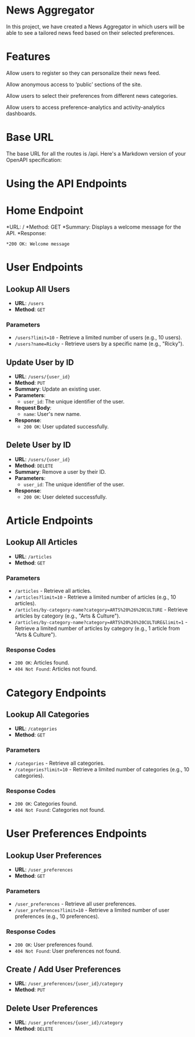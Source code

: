 # News Aggregator
In this project, we have created a News Aggregator in which users will be able to see a tailored news feed based on their selected preferences.




# Features

Allow users to register so they can personalize their news feed. ​

Allow anonymous access to ‘public’ sections of the site. ​

Allow users to select their preferences from different news categories. ​

Allow users to access preference-analytics and activity-analytics dashboards. ​


# Base URL
The base URL for all the routes is /api. Here's a Markdown version of your OpenAPI specification:


# Using the API Endpoints

# Home Endpoint
*URL: /
*Method: GET
*Summary: Displays a welcome message for the API.
*Response:

    *200 OK: Welcome message

# User Endpoints

## Lookup All Users
- **URL**: `/users`
- **Method**: `GET`
  
### Parameters
- `/users?limit=10` - Retrieve a limited number of users (e.g., 10 users).
- `/users?name=Ricky` - Retrieve users by a specific name (e.g., "Ricky").

## Update User by ID

- **URL**: `/users/{user_id}`
- **Method**: `PUT`
- **Summary**: Update an existing user.
- **Parameters**:
  - `user_id`: The unique identifier of the user.
- **Request Body**:
  - `name`: User's new name.
- **Response**:
  - `200 OK`: User updated successfully.

## Delete User by ID

- **URL**: `/users/{user_id}`
- **Method**: `DELETE`
- **Summary**: Remove a user by their ID.
- **Parameters**:
  - `user_id`: The unique identifier of the user.
- **Response**:
  - `200 OK`: User deleted successfully.


# Article Endpoints

## Lookup All Articles
- **URL**: `/articles`
- **Method**: `GET`

### Parameters
- `/articles` - Retrieve all articles.
- `/articles?limit=10` - Retrieve a limited number of articles (e.g., 10 articles).
- `/articles/by-category-name?category=ARTS%20%26%20CULTURE` - Retrieve articles by category (e.g., "Arts & Culture").
- `/articles/by-category-name?category=ARTS%20%26%20CULTURE&limit=1` - Retrieve a limited number of articles by category (e.g., 1 article from "Arts & Culture").

### Response Codes
- `200 OK`: Articles found.
- `404 Not Found`: Articles not found.

# Category Endpoints

## Lookup All Categories
- **URL**: `/categories`
- **Method**: `GET`

### Parameters
- `/categories` - Retrieve all categories.
- `/categories?limit=10` - Retrieve a limited number of categories (e.g., 10 categories).

### Response Codes
- `200 OK`: Categories found.
- `404 Not Found`: Categories not found.

# User Preferences Endpoints

## Lookup User Preferences
- **URL**: `/user_preferences`
- **Method**: `GET`

### Parameters
- `/user_preferences` - Retrieve all user preferences.
- `/user_preferences?limit=10` - Retrieve a limited number of user preferences (e.g., 10 preferences).

### Response Codes
- `200 OK`: User preferences found.
- `404 Not Found`: User preferences not found.

## Create / Add User Preferences
- **URL**: `/user_preferences/{user_id}/category`
- **Method**: `PUT`

## Delete User Preferences
- **URL**: `/user_preferences/{user_id}/category`
- **Method**: `DELETE`

